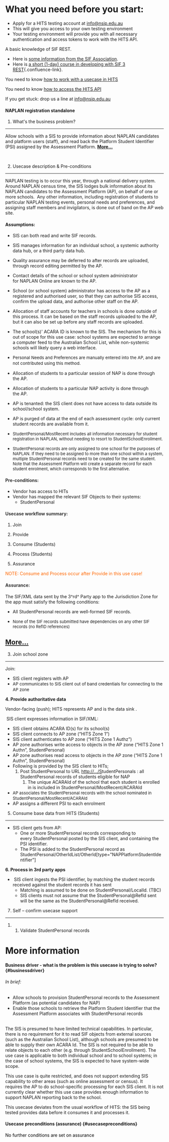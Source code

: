 What you need before you start:
===============================

-   Apply for a HITS testing account at <info@nsip.edu.au>
-   This will give you access to your own testing environment 
-   Your testing environment will provide you with all necessary
    authentication and access tokens to work with the HITS API.

A basic knowledge of SIF REST.

-   Here is [some information from the SIF
    Association](https://www.sifassociation.org/Resources/Developer-Resources/SIF-3-0/Pages/SIF-3.0-Infrastructure.aspx).
-   Here is [a short (1-day) course in developing with SIF 3
    REST](http://kb.nsip.edu.au/display/SATWI/SIF+3+Bootcamp+online){.confluence-link}.

You need to know<span class="confluence-link"> [how to work with a
usecase in
HITS](http://hits.dev.nsip.edu.au/site/working-use-case-hits)</span>

You need to know<span class="confluence-link"> [how to access the HITS
API](http://hits.dev.nsip.edu.au/site/working-use-case-hits)</span>

If you get stuck: drop us a line at <info@nsip.edu.au>

#### NAPLAN registration standalone

1. What's the business problem?
-------------------------------

Allow schools with a SIS to provide information about NAPLAN candidates
and platform users (staff), and read back the Platform Student
Identifier (PSI) assigned by the Assessment Platform.
**[More...](#businessdriver)**

 

2. Usecase description & Pre-conditions
---------------------------------------

<span>NAPLAN testing is to occur this year, through a national delivery
system. Around NAPLAN census time, the SIS lodges bulk information about
its NAPLAN candidates to the Assessment Platform (AP), on behalf of one
or more schools.  Any other information, including registration of
students to particular NAPLAN testing events, personal needs and
preferences, and assigning staff members and invigilators, is done out
of band on the AP web site.</span>

#### Assumptions:

-   SIS can both read and write SIF records.
-   SIS manages information for an individual school, a systemic
    authority data hub, or a third party data hub.
-   <span>Quality assurance may be deferred to after records are
    uploaded, through record editing permitted by the
    AP.  </span><span> </span>
-   <span>Contact details of the school or school system administrator
    for NAPLAN Online are known to the AP.</span>
-   <span>S<span>chool (or school system) administrator</span> has
    access to the AP as a registered and authorised user, so that they
    can authorise SIS access, confirm the upload data, and authorise
    other staff on the AP.</span>
-   Allocation of staff accounts for teachers in schools is done outside
    of this process. It can be based on the staff records uploaded to
    the AP, but it can also be set up before any staff records
    are uploaded.
-   The school(s)' ACARA ID is known to the SIS. The mechanism for this
    is out of scope for this use case: school systems are expected to
    arrange a computer feed to the Australian School List, while
    non-systemic schools will likely query a web interface.
-   <span data-mce-style="font-size: 10.0pt; line-height: 13.0pt;"
    style="font-size: 10.0pt;line-height: 13.0pt;">Personal Needs and
    Preferences are manually entered into the AP, and are not
    contributed using this method.</span>
-   Allocation of students to a particular session of NAP is done
    through the AP.
-   <span>Allocation of students to a particular NAP activity is
    done through the AP.</span>
-   AP is tenanted: the SIS client does not have access to data outside
    its school/school system.

-   AP is purged of data at the end of each assessment cycle: only
    current student records are available from it. 

-   <span style="font-size: 0.923em;">StudentPersonal/MostRecent
    includes all information necessary for student registration in
    NAPLAN, without needing to resort to StudentSchoolEnrollment.</span>

-   <span style="font-size: 0.923em;">StudentPersonal
    records</span><span style="font-size: 0.923em;"> are only assigned
    to one school for the purposes of NAPLAN. If they need to be
    assigned to more than one school within a system, multiple
    StudentPersonal records need to be created for the same student.
    Note that the Assessment Platform will create a separate record for
    each student enrolment, which corresponds to the
    first alternative.</span>

#### <span data-mce-style="color: #333333;" style="color: rgb(51,51,51);">Pre-conditions:</span>

-   Vendor has access to HITs
-   <span>Vendor has mapped the relevant SIF Objects to their
    systems:</span>
    -   StudentPersonal

#### <span data-mce-style="color: #333333;" style="color: rgb(51,51,51);">Usecase workflow summary:</span>

1.  Join

2.  <span>Provide</span>

3.  Consume (Students)

4.  Process (Students)

5.  Assurance

<span data-mce-style="color: #ff6600;"
style="color: rgb(255,102,0);">NOTE: Consume and Process occur after
Provide in this use case!</span>

#### <span data-mce-style="color: #333333;" style="color: rgb(51,51,51);">Assurance:</span>

The SIF/XML data sent by the 3^rd^ Party app to the Jurisdiction Zone
for the app must satisfy the following conditions:

-   <span>All StudentPersonal records are well-formed
    SIF records.</span>

-   <span style="font-size: 0.923em;">None of the SIF records submitted
    have dependencies on any other SIF records (no
    RefID references)</span>

<span>[More...](#usecasepreconditions)</span>
---------------------------------------------

3. Join school zone
-------------------

Join:

-   SIS client registers with AP
-   <span data-mce-style="font-size: 10.0pt; line-height: 13.0pt;"
    style="font-size: 10.0pt;line-height: 13.0pt;">AP communicates to
    SIS client out of band credentials for connecting to the AP
    zone </span>

**4. Provide authoritative data**

Vendor-facing (push); HITS represents AP and is the data sink .

<span> </span><span>SIS client expresses information in SIF/XML:</span>

-   SIS client obtains ACARA ID(s) for its school(s)
-   SIS client connects to AP zone (“HITS Zone 1”) 
-   SIS client authenticates to AP zone (“HITS Zone 1 Authz”)
-   AP zone authorises write access to objects in the AP zone (“HITS
    Zone 1 Authn”, StudentPersonal)
-   AP zone authorises read access to objects in the AP zone (“HITS Zone
    1 Authn”, StudentPersonal) 
-   <span>Following is provided by the SIS client</span><span> to HITs;
    </span>
    1.  Post StudentPersonal to URL [http://.../S]()tudentPersonals :
        all StudentPersonal records of students eligible for NAP
        1.  The unique ACARAId of the school that each student is
            enrolled in is included in
            StudentPersonal/MostRecent/ACARAId
-   <span style="font-size: 0.923em;">AP associates the StudentPersonal
    records with the school nominated in </span><span
    style="font-size: 0.923em;">StudentPersonal/MostRecent/ACARAId</span>
-   AP assigns a different PSI to each enrolment

5. Consume base data from HITS (Students)
-----------------------------------------

-   SIS client gets from AP:
    -   One or more StudentPersonal records corresponding to
        every StudentPersonal posted by the SIS client, and containing
        the PSI identifier. 
    -   The PSI is added to the StudentPersonal record as
        StudentPersonal/OtherIdList/OtherId\[type="NAPPlatformStudentIdentifier"\]

**6. Process in 3rd party apps**

-    SIS client ingests the PSI identifier, by matching the student
    records received against the student records it has sent
    -   Matching is assumed to be done on StudentPersonal/LocalId. (TBC)
    -   SIS clients must not assume that the StudentPersonal@RefId sent
        will be the same as the StudentPersonal@RefId received.

7. Self – confirm usecase support
---------------------------------

1.  1.  Validate StudentPersonal records

More information
================

#### Business driver - what is the problem is this usecase is trying to solve? {#businessdriver}

###### In brief:

-   Allow schools to provision StudentPersonal records to the Assessment
    Platform (as potential candidates for NAP)
-   Enable those schools to retrieve the Platform Student Identifier
    that the Assessment Platform associates with StudentPersonal
    records\
     

The SIS is presumed to have limited technical capabilities. In
particular, there is no requirement for it to read SIF objects from
external sources (such as the Australian School List), although schools
are presumed to be able to supply their own ACARA Id. The SIS is not
required to be able to relate objects to each other (e.g. through
StudentSchoolEnrollment). The use case is applicable to both individual
school and to school systems; in the case of school systems, the SIS is
expected to have system-wide scope. 

This use case is quite restricted, and does not support extending SIS
capability to other areas (such as online assessment or census). It
requires the AP to do school-specific processing for each SIS client. It
is not currently clear whether this use case provides enough information
to support NAPLAN reporting back to the school. 

This usecase deviates from the usual workflow of HITS: the SIS being
tested provides data before it consumes it and processes it.

#### Usecase preconditions (assurance) {#usecasepreconditions}

<span data-mce-style="color: #000000;" style="color: rgb(0,0,0);">No
further conditions are set on assurance</span>

